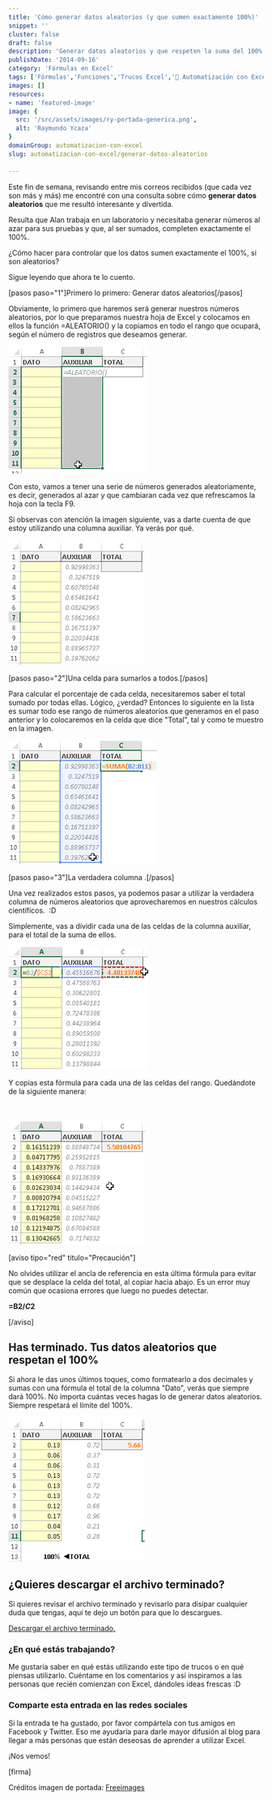 ```yaml
---
title: 'Cómo generar datos aleatorios (y que sumen exactamente 100%)'
snippet: ''
cluster: false
draft: false 
description: 'Generar datos aleatorios y que respeten la suma del 100% entre todos, puede serte muy útil para realizar determinadas pruebas. Pero ¿cómo hacerlo?'
publishDate: '2014-09-16'
category: 'Fórmulas en Excel'
tags: ['Fórmulas','Funciones','Trucos Excel','🤖 Automatización con Excel']
images: []
resources: 
- name: 'featured-image'
image: {
  src: '/src/assets/images/ry-portada-generica.png',
  alt: 'Raymundo Ycaza'
}
domainGroup: automatizacion-con-excel
slug: automatizacion-con-excel/generar-datos-aleatorios

---
```


Este fin de semana, revisando entre mis correos recibidos (que cada vez son más y más) me encontré con una consulta sobre cómo **generar datos aleatorios** que me resultó interesante y divertida.

Resulta que Alan trabaja en un laboratorio y necesitaba generar números al azar para sus pruebas y que, al ser sumados, completen exactamente el 100%.

¿Cómo hacer para controlar que los datos sumen exactamente el 100%, si son aleatorios?

Sigue leyendo que ahora te lo cuento.

\[pasos paso="1"\]Primero lo primero: Generar datos aleatorios\[/pasos\]

Obviamente, lo primero que haremos será generar nuestros números aleatorios, por lo que preparamos nuestra hoja de Excel y colocamos en ellos la función =ALEATORIO() y la copiamos en todo el rango que ocupará, según el número de registros que deseamos generar.

![Generar datos aleatorios](/src/assets/images/2023/img_5417064d709ca.png "Generar datos aleatorios")

Con esto, vamos a tener una serie de números generados aleatoriamente, es decir, generados al azar y que cambiaran cada vez que refrescamos la hoja con la tecla F9.

Si observas con atención la imagen siguiente, vas a darte cuenta de que estoy utilizando una columna auxiliar. Ya verás por qué.

![Generar datos aleatorios](/src/assets/images/2023/img_5417065a4f62e.png "Generar datos aleatorios")

\[pasos paso="2"\]Una celda para sumarlos a todos.\[/pasos\]

Para calcular el porcentaje de cada celda, necesitaremos saber el total sumado por todas ellas. Lógico, ¿verdad? Entonces lo siguiente en la lista es sumar todo ese rango de números aleatorios que generamos en el paso anterior y lo colocaremos en la celda que dice "Total", tal y como te muestro en la imagen.

![Generar datos aleatorios](/src/assets/images/2023/img_541707181479c.png "Generar datos aleatorios")

\[pasos paso="3"\]La verdadera columna .\[/pasos\]

Una vez realizados estos pasos, ya podemos pasar a utilizar la verdadera columna de números aleatorios que aprovecharemos en nuestros cálculos científicos.  :D

Simplemente, vas a dividir cada una de las celdas de la columna auxiliar, para el total de la suma de ellos.

![](/src/assets/images/2023/img_541707bc44677.png)

Y copias esta fórmula para cada una de las celdas del rango. Quedándote de la siguiente manera:

 

![](/src/assets/images/2023/img_5417081c01d8e.png)

\[aviso tipo="red" titulo="Precaución"\]

No olvides utilizar el ancla de referencia en esta última fórmula para evitar que se desplace la celda del total, al copiar hacia abajo. Es un error muy común que ocasiona errores que luego no puedes detectar.

**\=B2/$C$2**

\[/aviso\]

## Has terminado. Tus datos aleatorios que respetan el 100%

Si ahora le das unos últimos toques, como formatearlo a dos decimales y sumas con una fórmula el total de la columna "Dato", verás que siempre dará 100%. No importa cuántas veces hagas lo de generar datos aleatorios. Siempre respetará el límite del 100%.

![](/src/assets/images/2023/img_54170985be961.png)

## ¿Quieres descargar el archivo terminado?

Si quieres revisar el archivo terminado y revisarlo para disipar cualquier duda que tengas, aquí te dejo un botón para que lo descargues.

[Descargar el archivo terminado.](http://raymundoycaza.com/wp-content/uploads//1438-generar-datos-aleatorios_que-sumen-100-por-ciento.xlsx "Descargar el archivo")

### ¿En qué estás trabajando?

Me gustaría saber en qué estás utilizando este tipo de trucos o en qué piensas utilizarlo. Cuéntame en los comentarios y así inspiramos a las personas que recién comienzan con Excel, dándoles ideas frescas :D

### Comparte esta entrada en las redes sociales

Si la entrada te ha gustado, por favor compártela con tus amigos en Facebook y Twitter. Eso me ayudaría para darle mayor difusión al blog para llegar a más personas que están deseosas de aprender a utilizar Excel.

¡Nos vemos!

\[firma\]

Créditos imagen de portada: [Freeimages](http://www.freeimages.com/photo/1337707)
